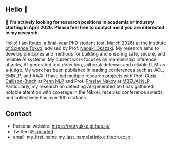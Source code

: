 ## Hello 👋
📢 **I'm actively looking for research positions in academia or industry starting in April 2026.**
**Please feel free to contact me if you are interested in my research.**


Hello! I am Ryuto, a final-year PhD student (est. March 2026) at the [Institute of Science Tokyo](https://www.isct.ac.jp/en), advised by Prof. [Naoaki Okazaki](https://www.chokkan.org/index.en.html). 
My research aims to develop principles and methods for building and ensuring safe, secure, and reliable AI systems. 
My current work focuses on membership inference attacks, AI-generated text detection, jailbreak defense, and reliable LLM-as-a-judge. My work has been published in leading conferences such as ACL, EMNLP, and AAAI.
I have led multiple research projects with Prof. [Chris Callison-Burch](https://www.cis.upenn.edu/~ccb/) at [Penn NLP](https://nlp.cis.upenn.edu/) and Prof. [Preslav Nakov](https://mbzuai.ac.ae/study/faculty/preslav-nakov/) at [MBZUAI NLP](https://mbzuai.ac.ae/research-department/natural-language-processing-department/). Particularly, my research on detecting AI-generated text has gathered notable attention with coverage in the Nikkei, received conference awards, and collectively has over 100 citations.


## Contact
- Personal website: https://ryuryukke.github.io/
- Twitter: [@sponddd](https://x.com/sponddd)
- email: my_first_name.my_last_name[at]nlp.c.titech.ac.jp
